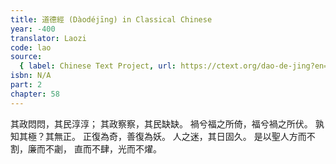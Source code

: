 ```yaml
---
title: 道德經 (Dàodéjīng) in Classical Chinese
year: -400
translator: Laozi
code: lao
source:
  { label: Chinese Text Project, url: https://ctext.org/dao-de-jing?en=off }
isbn: N/A
part: 2
chapter: 58
---
```


其政悶悶，其民淳淳；
其政察察，其民缺缺。
禍兮福之所倚，福兮禍之所伏。
孰知其極？其無正。
正復為奇，善復為妖。
人之迷，其日固久。
是以聖人方而不割，廉而不劌，
直而不肆，光而不燿。
